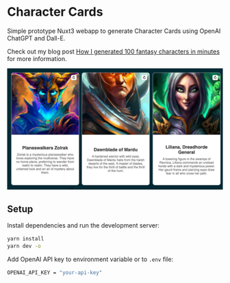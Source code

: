 # Character Cards

Simple prototype Nuxt3 webapp to generate Character Cards using OpenAI ChatGPT and Dall-E.

Check out my blog post [How I generated 100 fantasy characters in minutes](https://medium.com/@ville.alatalo/how-i-generated-100-fantasy-characters-in-minutes-a5b7e6690193) for more information.

![Character Card](https://github.com/alatalo/ai-charcard/blob/main/docs/charcards.jpg?raw=true)

## Setup

Install dependencies and run the development server:

```bash
yarn install
yarn dev -o
```

Add OpenAI API key to environment variable or to `.env` file:

```bash
OPENAI_API_KEY = "your-api-key"
```

